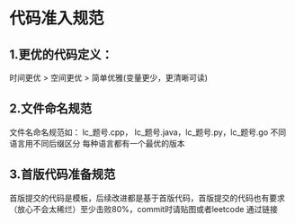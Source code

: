 # 代码准入规范
## 1.更优的代码定义：
时间更优 > 空间更优 > 简单优雅(变量更少，更清晰可读)

## 2.文件命名规范
文件名命名规范如： lc_题号.cpp， lc_题号.java，lc_题号.py，lc_题号.go 不同语言用不同后缀区分
每种语言都有一个最优的版本

## 3.首版代码准备规范
首版提交的代码是模板，后续改进都是基于首版代码，首版提交的代码也有要求（放心不会太稀烂）至少击败80%，commit时请贴图或者leetcode 通过链接

